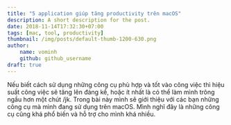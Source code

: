 ```yaml
---
title: "5 application giúp tăng productivity trên macOS"
description: A short description for the post.
date: 2018-11-14T17:32:30+07:00
tags: [mac, tool, productivity]
thumbnail: /img/posts/default-thumb-1200-630.png
author:
    name: vominh
    github: github_username
draft: true
---
```


Nếu biết cách sử dụng những công cụ phù hợp và tốt vào công việc thì hiệu suất công việc sẽ tăng lên đáng kể, hoặc ít nhất là có thể làm mình trông ngầu hơn một chút /jk. Trong bài này mình sẽ giới thiệu với các bạn những công cụ mà mình đang sử dụng trên macOS. Mình nghĩ đây là những công cụ cũng khá phổ biến và hỗ trợ cho mình khá nhiều.

